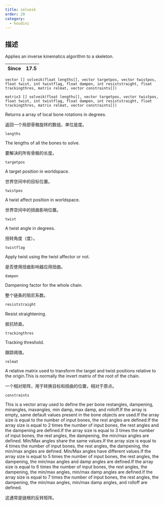 ```yaml
---
title: solveik
order: 29
category:
  - houdini
---
```

    
## 描述

Applies an inverse kinematics algorithm to a skeleton.

| Since | 17.5 |
| ----- | ---- |

`vector [] solveik(float lengths[], vector targetpos, vector twistpos, float twist, int twistflag, float dampen, int resiststraight, float trackingthres, matrix relmat, vector constraints[])`

`matrix3 [] solveik(float lengths[], vector targetpos, vector twistpos, float twist, int twistflag, float dampen, int resiststraight, float trackingthres, matrix relmat, vector constraints[])`

Returns a array of local bone rotations in degrees.

返回一个局部骨骼旋转的数组，单位是度。

`lengths`

The lengths of all the bones to solve.

要解决的所有骨骼的长度。

`targetpos`

A target position in worldspace.

世界空间中的目标位置。

`twistpos`

A twist affect position in worldspace.

世界空间中的扭曲影响位置。

`twist`

A twist angle in degrees.

扭转角度（度）。

`twistflag`

Apply twist using the twist affector or not.

是否使用扭曲影响器应用扭曲。

`dampen`

Dampening factor for the whole chain.

整个链条的阻尼系数。

```c
resiststraight
```

Resist straightening.

抵抗矫直。

`trackingthres`

Tracking threshold.

跟踪阈值。

`relmat`

A relative matrix used to transform the target and twist positions relative to
the origin.This is normally the invert matrix of the root of the chain.

一个相对矩阵，用于转换目标和扭曲的位置，相对于原点。

`constraints`

This is a vector array used to define the per bone restangles, dampening,
minangles, maxangles, min damp, max damp, and rolloff.If the array is empty,
same default values present in the bone objects are used.If the array size is
equal to the number of input bones, the rest angles are defined.If the array
size is equal to 2 times the number of input bones, the rest angles and the
dampening are defined.If the array size is equal to 3 times the number of
input bones, the rest angles, the dampening, the min/max angles are defined.
Min/Max angles share the same values.If the array size is equal to 4 times the
number of input bones, the rest angles, the dampening, the min/max angles are
defined. Min/Max angles have different values.If the array size is equal to 5
times the number of input bones, the rest angles, the dampening, the min/max
angles and damp angles are defined.If the array size is equal to 6 times the
number of input bones, the rest angles, the dampening, the min/max angles,
min/max damp angles are defined.If the array size is equal to 7 times the
number of input bones, the rest angles, the dampening, the min/max angles,
min/max damp angles, and rolloff are defined.

这通常是链根的反转矩阵。
